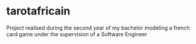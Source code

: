 # tarotafricain
Project realised during the second year of my bachelor modeling a french card game under the supervision of a Software Engineer
